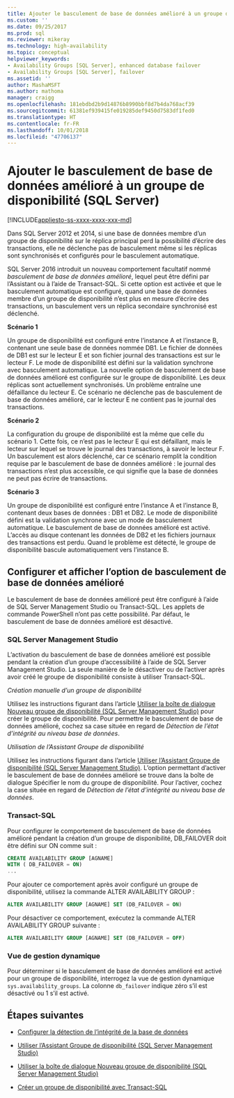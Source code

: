 ```yaml
---
title: Ajouter le basculement de base de données amélioré à un groupe de disponibilité (SQL Server) | Microsoft Docs
ms.custom: ''
ms.date: 09/25/2017
ms.prod: sql
ms.reviewer: mikeray
ms.technology: high-availability
ms.topic: conceptual
helpviewer_keywords:
- Availability Groups [SQL Server], enhanced database failover
- Availability Groups [SQL Server], failover
ms.assetid: ''
author: MashaMSFT
ms.author: mathoma
manager: craigg
ms.openlocfilehash: 181ebdbd2b9d14876b8990bbf8d7b4da768acf39
ms.sourcegitcommit: 61381ef939415fe019285def9450d7583df1fed0
ms.translationtype: HT
ms.contentlocale: fr-FR
ms.lasthandoff: 10/01/2018
ms.locfileid: "47706137"
---
```

# <a name="add-enhanced-database-failover-to-an-availability-group-sql-server"></a>Ajouter le basculement de base de données amélioré à un groupe de disponibilité (SQL Server)
[!INCLUDE[appliesto-ss-xxxx-xxxx-xxx-md](../../../includes/appliesto-ss-xxxx-xxxx-xxx-md.md)]

Dans SQL Server 2012 et 2014, si une base de données membre d’un groupe de disponibilité sur le réplica principal perd la possibilité d’écrire des transactions, elle ne déclenche pas de basculement même si les réplicas sont synchronisés et configurés pour le basculement automatique.

SQL Server 2016 introduit un nouveau comportement facultatif nommé *basculement de base de données amélioré*, lequel peut être défini par l’Assistant ou à l’aide de Transact-SQL. Si cette option est activée et que le basculement automatique est configuré, quand une base de données membre d’un groupe de disponibilité n’est plus en mesure d’écrire des transactions, un basculement vers un réplica secondaire synchronisé est déclenché.

**Scénario 1**

Un groupe de disponibilité est configuré entre l’instance A et l’instance B, contenant une seule base de données nommée DB1. Le fichier de données de DB1 est sur le lecteur E et son fichier journal des transactions est sur le lecteur F. Le mode de disponibilité est défini sur la validation synchrone avec basculement automatique. La nouvelle option de basculement de base de données amélioré est configurée sur le groupe de disponibilité. Les deux réplicas sont actuellement synchronisés. Un problème entraîne une défaillance du lecteur E. Ce scénario ne déclenche pas de basculement de base de données amélioré, car le lecteur E ne contient pas le journal des transactions.  

**Scénario 2**

La configuration du groupe de disponibilité est la même que celle du scénario 1. Cette fois, ce n’est pas le lecteur E qui est défaillant, mais le lecteur sur lequel se trouve le journal des transactions, à savoir le lecteur F. Un basculement est alors déclenché, car ce scénario remplit la condition requise par le basculement de base de données amélioré : le journal des transactions n’est plus accessible, ce qui signifie que la base de données ne peut pas écrire de transactions.

**Scénario 3**

Un groupe de disponibilité est configuré entre l’instance A et l’instance B, contenant deux bases de données : DB1 et DB2. Le mode de disponibilité défini est la validation synchrone avec un mode de basculement automatique. Le basculement de base de données amélioré est activé. L’accès au disque contenant les données de DB2 et les fichiers journaux des transactions est perdu. Quand le problème est détecté, le groupe de disponibilité bascule automatiquement vers l’instance B.

## <a name="configure-and-view-the-enhanced-database-failover-option"></a>Configurer et afficher l’option de basculement de base de données amélioré

Le basculement de base de données amélioré peut être configuré à l’aide de SQL Server Management Studio ou Transact-SQL. Les applets de commande PowerShell n’ont pas cette possibilité. Par défaut, le basculement de base de données amélioré est désactivé.

### <a name="sql-server-management-studio"></a>SQL Server Management Studio

L’activation du basculement de base de données amélioré est possible pendant la création d’un groupe d’accessibilité à l’aide de SQL Server Management Studio. La seule manière de le désactiver ou de l’activer après avoir créé le groupe de disponibilité consiste à utiliser Transact-SQL.

*Création manuelle d’un groupe de disponibilité*

Utilisez les instructions figurant dans l’article [Utiliser la boîte de dialogue Nouveau groupe de disponibilité (SQL Server Management Studio)](use-the-new-availability-group-dialog-box-sql-server-management-studio.md) pour créer le groupe de disponibilité. Pour permettre le basculement de base de données amélioré, cochez sa case située en regard de *Détection de l’état d’intégrité au niveau base de données*.

*Utilisation de l’Assistant Groupe de disponibilité*

Utilisez les instructions figurant dans l’article [Utiliser l’Assistant Groupe de disponibilité (SQL Server Management Studio)](use-the-availability-group-wizard-sql-server-management-studio.md). L’option permettant d’activer le basculement de base de données amélioré se trouve dans la boîte de dialogue Spécifier le nom du groupe de disponibilité. Pour l’activer, cochez la case située en regard de *Détection de l’état d’intégrité au niveau base de données*.

### <a name="transact-sql"></a>Transact-SQL

Pour configurer le comportement de basculement de base de données amélioré pendant la création d’un groupe de disponibilité, DB_FAILOVER doit être défini sur ON comme suit :

```SQL
CREATE AVAILABILITY GROUP [AGNAME]
WITH ( DB_FAILOVER = ON)
...
```
Pour ajouter ce comportement après avoir configuré un groupe de disponibilité, utilisez la commande ALTER AVAILABILITY GROUP :
```SQL
ALTER AVAILABILITY GROUP [AGNAME] SET (DB_FAILOVER = ON)
```
Pour désactiver ce comportement, exécutez la commande ALTER AVAILABILITY GROUP suivante :
```SQL
ALTER AVAILABILITY GROUP [AGNAME] SET (DB_FAILOVER = OFF)
```
### <a name="dynamic-management-view"></a>Vue de gestion dynamique
Pour déterminer si le basculement de base de données amélioré est activé pour un groupe de disponibilité, interrogez la vue de gestion dynamique `sys.availability_groups`. La colonne `db_failover` indique zéro s’il est désactivé ou 1 s’il est activé. 

## <a name="next-steps"></a>Étapes suivantes 

- [Configurer la détection de l’intégrité de la base de données](sql-server-always-on-database-health-detection-failover-option.md)

- [Utiliser l’Assistant Groupe de disponibilité (SQL Server Management Studio)](use-the-availability-group-wizard-sql-server-management-studio.md)

- [Utiliser la boîte de dialogue Nouveau groupe de disponibilité (SQL Server Management Studio)](use-the-new-availability-group-dialog-box-sql-server-management-studio.md)
 
- [Créer un groupe de disponibilité avec Transact-SQL](create-an-availability-group-transact-sql.md)

